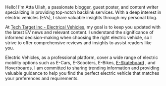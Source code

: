 Hello! I'm Atta Ullah, a passionate blogger, guest poster, and content writer specializing in providing top-notch backlink services. With a deep interest in electric vehicles (EVs), I share valuable insights through my personal blog.

At <a href="https://techtargetinc.com/category/electric-vehicles/">Tech Target Inc - Electrical Vehicles</a>, my goal is to keep you updated with the latest EV news and relevant content. I understand the significance of informed decision-making when choosing the right electric vehicle, so I strive to offer comprehensive reviews and insights to assist readers like you.     

Electric Vehicles, as a professional platform, cover a wide range of electric mobility options such as E-Cars, E-Scooters, E-Bikes, <a href="https://techtargetinc.com/category/e-skateboards/">E-Skateboard</a> , and Hoverboards. I am committed to sharing trending information and providing valuable guidance to help you find the perfect electric vehicle that matches your preferences and requirements.

